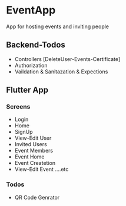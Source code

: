 # EventApp
<p> App for hosting events and inviting people </p>  

## Backend-Todos 
- Controllers [DeleteUser-Events-Certificate]
- Authorization 
- Vaildation & Sanitazation & Expections 


## Flutter App
### Screens
- Login
- Home
- SignUp
- View-Edit User
- Invited Users
- Event Members
- Event Home
- Event Createtion
- View-Edit Event
....etc
### Todos
- QR Code Genrator







